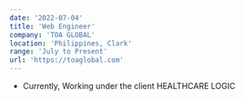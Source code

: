 ```yaml
---
date: '2022-07-04'
title: 'Web Engineer'
company: 'TOA GLOBAL'
location: 'Philippines, Clark'
range: 'July to Present'
url: 'https://toaglobal.com'
---
```


- Currently, Working under the client HEALTHCARE LOGIC
